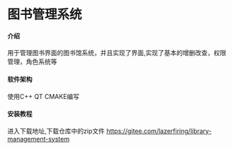 # 图书管理系统

#### 介绍
用于管理图书界面的图书馆系统，并且实现了界面,实现了基本的增删改查，权限管理，角色系统等

#### 软件架构
使用C++ QT CMAKE编写


#### 安装教程
进入下载地址,下载仓库中的zip文件
https://gitee.com/lazerfiring/library-management-system
